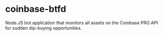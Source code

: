 # coinbase-btfd
Node.JS bot application that monitors all assets on the Coinbase PRO API for sudden dip-buying opportunities. 
